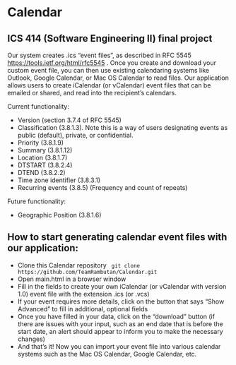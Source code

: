 # Calendar

## ICS 414 (Software Engineering II) final project

Our system creates .ics “event files”, as described in RFC 5545 https://tools.ietf.org/html/rfc5545 . Once you create and download your custom event file, you can then use existing calendaring systems like Outlook, Google Calendar, or Mac OS Calendar to read files. Our application allows users to create iCalendar (or vCalendar) event files that can be emailed or shared, and read into the recipient’s calendars.

Current functionality:
* Version (section 3.7.4 of RFC 5545)
* Classification (3.8.1.3). Note this is a way of users designating events as
public (default), private, or confidential.
* Priority (3.8.1.9)
* Summary (3.8.1.12)
* Location (3.8.1.7)
* DTSTART (3.8.2.4)
* DTEND (3.8.2.2)
* Time zone identifier (3.8.3.1)
* Recurring events (3.8.5) (Frequency and count of repeats)


Future functionality: 
* Geographic Position (3.8.1.6)


## How to start generating calendar event files with our application: 

* Clone this Calendar repository
``` git clone https://github.com/TeamRambutan/Calendar.git```
* Open main.html in a browser window
* Fill in the fields to create your own iCalendar (or vCalendar with version 1.0) event file with the extension .ics (or .vcs)
* If your event requires more details, click on the button that says “Show Advanced” to fill in additional, optional fields
* Once you have filled in your data, click on the “download” button (if there are issues with your input, such as an end date that is before the start date, an alert should appear to inform you to make the necessary changes)
* And that’s it!  Now you can import your event file into various calendar systems such as the Mac OS Calendar, Google Calendar, etc. 
